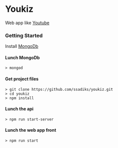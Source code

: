 # Youkiz

Web app like [Youtube](youtube.com)

### Getting Started

Install [MongoDb](https://docs.mongodb.com/manual/administration/install-community/)

#### Lunch MongoDb

```
> mongod
```

#### Get project files

```
> git clone https://github.com/ssadiks/youkiz.git
> cd youkiz
> npm install
```

#### Lunch the api

```
> npm run start-server
```

#### Lunch the web app front

```
> npm run start
```